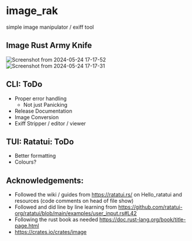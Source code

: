 # image_rak
simple image manipulator / exiff tool

## Image Rust Army Knife

![Screenshot from 2024-05-24 17-17-52](https://github.com/kittytree/image-rak/assets/151437342/2c5061b1-1ee5-43e7-89af-1562544981a0)
![Screenshot from 2024-05-24 17-17-31](https://github.com/kittytree/image-rak/assets/151437342/a70b9168-f551-41e1-8032-d175fffe9255)


## CLI: ToDo
- Proper error handling
  - Not just Panicking
- Release Documentation
- Image Conversion
- Exiff Stripper / editor / viewer

## TUI: Ratatui: ToDo
- Better formatting
- Colours?
  

## Acknowledgements:
- Followed the wiki / guides from https://ratatui.rs/ on Hello_ratatui and resources (code comments on head of file show)
- Followed and did line by line learning from https://github.com/ratatui-org/ratatui/blob/main/examples/user_input.rs#L42
- Following the rust book as needed https://doc.rust-lang.org/book/title-page.html
- https://crates.io/crates/image
